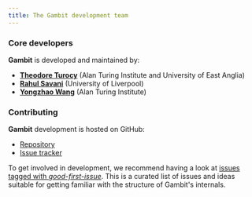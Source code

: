 ```yaml
---
title: The Gambit development team
---
```


### Core developers

**Gambit** is developed and maintained by:


* [**Theodore Turocy**](https://tturocy.github.io) (Alan Turing Institute and University of East Anglia)
* [**Rahul Savani**](https://www.csc.liv.ac.uk/~rahul/) (University of Liverpool)
* [**Yongzhao Wang**](https://sites.google.com/umich.edu/yongzhao-wang/) (Alan Turing Institute)


### Contributing

**Gambit** development is hosted on GitHub:

* [Repository](https://github.com/gambitproject/gambit)
* [Issue tracker](https://github.com/gambitproject/gambit/issues)

To get involved in development, we recommend having a look at
[issues tagged with *good-first-issue*](https://github.com/gambitproject/gambit/issues?q=is%3Aissue+is%3Aopen+label%3Agood-first-issue).
This is a curated list of issues and ideas suitable for getting familiar with
the structure of Gambit's internals.
